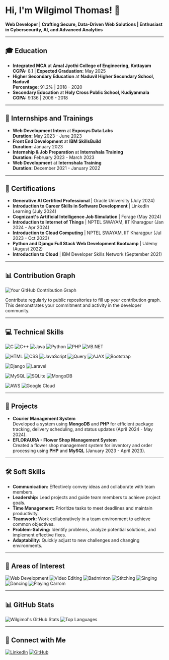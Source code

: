 # Hi, I'm Wilgimol Thomas! 👋

**Web Developer | Crafting Secure, Data-Driven Web Solutions | Enthusiast in Cybersecurity, AI, and Advanced Analytics**

---

## 🎓 Education
- **Integrated MCA** at **Amal Jyothi College of Engineering, Kottayam**  
  **CGPA:** 8.1 | **Expected Graduation:** May 2025
- **Higher Secondary Education** at **Naduvil Higher Secondary School, Naduvil**  
  **Percentage:** 91.2% | 2018 - 2020
- **Secondary Education** at **Holy Cross Public School, Kudiyanmala**  
  **CGPA:** 9.136 | 2006 - 2018

---

## 💼 Internships and Trainings
- **Web Development Intern** at **Exposys Data Labs**  
  **Duration:** May 2023 - June 2023
- **Front End Development** at **IBM SkillsBuild**  
  **Duration:** January 2023
- **Internship & Job Preparation** at **Internshala Training**  
  **Duration:** February 2023 - March 2023
- **Web Development** at **Internshala Training**  
  **Duration:** December 2021 - January 2022

---

## 📜 Certifications
- **Generative AI Certified Professional** | Oracle University (July 2024)
- **Introduction to Career Skills in Software Development** | LinkedIn Learning (July 2024)
- **Cognizant's Artificial Intelligence Job Simulation** | Forage (May 2024)
- **Introduction to Internet of Things** | NPTEL SWAYAM, IIT Kharagpur (Jan 2024 - Apr 2024)
- **Introduction to Cloud Computing** | NPTEL SWAYAM, IIT Kharagpur (Jul 2023 - Oct 2023)
- **Python and Django Full Stack Web Development Bootcamp** | Udemy (August 2022)
- **Introduction to Cloud** | IBM Developer Skills Network (September 2021)

---
## 📊 Contribution Graph

![Your GitHub Contribution Graph](https://activity-graph.herokuapp.com/graph?username=Wilgi123&bg_color=ffffff&color=708090&line=24292e&point=24292e&area=true&hide_border=true)

Contribute regularly to public repositories to fill up your contribution graph. This demonstrates your commitment and activity in the developer community.


---
## 💻 Technical Skills

![C](https://img.shields.io/badge/C-00599C?style=for-the-badge&logo=c&logoColor=white)
![C++](https://img.shields.io/badge/C++-00599C?style=for-the-badge&logo=c%2B%2B&logoColor=white)
![Java](https://img.shields.io/badge/Java-007396?style=for-the-badge&logo=java&logoColor=white)
![Python](https://img.shields.io/badge/Python-3776AB?style=for-the-badge&logo=python&logoColor=white)
![PHP](https://img.shields.io/badge/PHP-777BB4?style=for-the-badge&logo=php&logoColor=white)
![VB.NET](https://img.shields.io/badge/VB.NET-5C2D91?style=for-the-badge&logo=.net&logoColor=white)

![HTML](https://img.shields.io/badge/HTML5-E34F26?style=for-the-badge&logo=html5&logoColor=white)
![CSS](https://img.shields.io/badge/CSS3-1572B6?style=for-the-badge&logo=css3&logoColor=white)
![JavaScript](https://img.shields.io/badge/JavaScript-F7DF1E?style=for-the-badge&logo=javascript&logoColor=black)
![jQuery](https://img.shields.io/badge/jQuery-0769AD?style=for-the-badge&logo=jquery&logoColor=white)
![AJAX](https://img.shields.io/badge/AJAX-003545?style=for-the-badge&logo=xml&logoColor=white)
![Bootstrap](https://img.shields.io/badge/Bootstrap-563D7C?style=for-the-badge&logo=bootstrap&logoColor=white)

![Django](https://img.shields.io/badge/Django-092E20?style=for-the-badge&logo=django&logoColor=white)
![Laravel](https://img.shields.io/badge/Laravel-FF2D20?style=for-the-badge&logo=laravel&logoColor=white)

![MySQL](https://img.shields.io/badge/MySQL-4479A1?style=for-the-badge&logo=mysql&logoColor=white)
![SQLite](https://img.shields.io/badge/SQLite-003B57?style=for-the-badge&logo=sqlite&logoColor=white)
![MongoDB](https://img.shields.io/badge/MongoDB-47A248?style=for-the-badge&logo=mongodb&logoColor=white)

![AWS](https://img.shields.io/badge/AWS-232F3E?style=for-the-badge&logo=amazon-aws&logoColor=white)
![Google Cloud](https://img.shields.io/badge/Google_Cloud-4285F4?style=for-the-badge&logo=google-cloud&logoColor=white)


---

## 🚀 Projects
- **Courier Management System**  
  Developed a system using **MongoDB** and **PHP** for efficient package tracking, delivery scheduling, and status updates (April 2024 - May 2024).
- **EFLORAURA - Flower Shop Management System**  
  Created a flower shop management system for inventory and order processing using **PHP** and **MySQL** (January 2023 - April 2023).

---

## 🛠️ Soft Skills
- **Communication:** Effectively convey ideas and collaborate with team members.
- **Leadership:** Lead projects and guide team members to achieve project goals.
- **Time Management:** Prioritize tasks to meet deadlines and maintain productivity.
- **Teamwork:** Work collaboratively in a team environment to achieve common objectives.
- **Problem-Solving:** Identify problems, analyze potential solutions, and implement effective fixes.
- **Adaptability:** Quickly adjust to new challenges and changing environments.

---

## 🎯 Areas of Interest

![Web Development](https://img.shields.io/badge/Web%20Development-61DAFB?style=for-the-badge&logo=react&logoColor=white)
![Video Editing](https://img.shields.io/badge/Video%20Editing-007ACC?style=for-the-badge&logo=adobe-premiere-pro&logoColor=white)
![Badminton](https://img.shields.io/badge/Badminton-009688?style=for-the-badge&logo=sports&logoColor=white)
![Stitching](https://img.shields.io/badge/Stitching-E91E63?style=for-the-badge&logo=sewing&logoColor=white)
![Singing](https://img.shields.io/badge/Singing-FFC0CB?style=for-the-badge&logo=music&logoColor=black)
![Dancing](https://img.shields.io/badge/Dancing-FF69B4?style=for-the-badge&logo=dance&logoColor=black)
![Playing Carrom](https://img.shields.io/badge/Playing%20Carrom-F44336?style=for-the-badge&logo=board-games&logoColor=white)

---

## 📊 GitHub Stats
![Wilgimol's GitHub Stats](https://github-readme-stats.vercel.app/api?username=Wilgi123&show_icons=true&theme=radical)
![Top Languages](https://github-readme-stats.vercel.app/api/top-langs/?username=Wilgi123&layout=compact&theme=radical)

---

## 🔗 Connect with Me
[![LinkedIn](https://img.shields.io/badge/LinkedIn-Wilgimol%20Thomas-blue?logo=linkedin&style=for-the-badge)](http://www.linkedin.com/in/wilgimolthomas)
[![GitHub](https://img.shields.io/badge/GitHub-Wilgi123-black?logo=github&style=for-the-badge)](https://github.com/Wilgi123)
